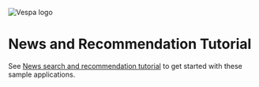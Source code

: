 
<!-- Copyright Vespa.ai. Licensed under the terms of the Apache 2.0 license. See LICENSE in the project root. -->

![Vespa logo](https://vespa.ai/assets/vespa-logo-color.png)

# News and Recommendation Tutorial

See [News search and recommendation tutorial](https://docs.vespa.ai/en/tutorials/news-1-getting-started.html)
to get started with these sample applications.
